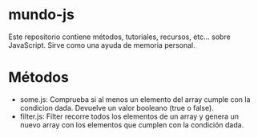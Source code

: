 # mundo-js
Este repositorio contiene métodos, tutoriales, recursos, etc... sobre JavaScript. Sirve como una ayuda de memoria personal.

# Métodos
- some.js: Comprueba si al menos un elemento del array cumple con la condicion dada. Devuelve un valor booleano (true o false).
- filter.js: Filter recorre todos los elementos de un array y genera un nuevo array con los elementos que cumplen con la condición dada.